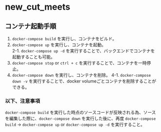 # new_cut_meets

## コンテナ起動手順  
1. `docker-compose build` を実行し、コンテナをビルド。  
2. `docker-compose up` を実行し、コンテナを起動。  
    2-1. `docker-compose up -d` を実行することで、バックエンドでコンテナを起動することも可能。  
3. `docker-compose stop` or `ctrl + c` を実行することで、コンテナを一時停止。
4. `docker-compose down` を実行し、コンテナを削除。
   4-1. `docker-compose down -v` を実行することで、docker volumeごとコンテナを削除することができる。

### 以下、注意事項  
`docker-compose build` を実行した時点のソースコードが反映される為、ソースを編集した際に、`docker-compose down` を実行した後に、再度 `docker-compose build` → `docker-compose up` or `docker-compose up -d` を実行すること。
